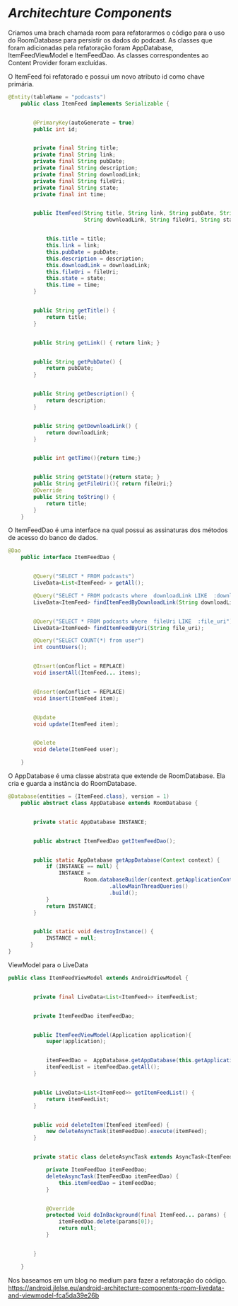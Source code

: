 *Architechture Components*
==========

Criamos uma brach chamada room para refatorarmos o código para o uso do RoomDatabase para persistir os dados do podcast. 
As classes que foram adicionadas pela refatoração foram AppDatabase, ItemFeedViewModel e ItemFeedDao.
As classes correspondentes ao Content Provider foram excluídas. 


O ItemFeed foi refatorado e possui um novo atributo id como chave primária.

```Java
@Entity(tableName = "podcasts")
	public class ItemFeed implements Serializable {


	    @PrimaryKey(autoGenerate = true)
	    public int id;


	    private final String title;
	    private final String link;
	    private final String pubDate;
	    private final String description;
	    private final String downloadLink;
	    private final String fileUri;
	    private final String state;
	    private final int time;


	    public ItemFeed(String title, String link, String pubDate, String description,
	                    String downloadLink, String fileUri, String state, int time) {


	        this.title = title;
	        this.link = link;
	        this.pubDate = pubDate;
	        this.description = description;
	        this.downloadLink = downloadLink;
	        this.fileUri = fileUri;
	        this.state = state;
	        this.time = time;
	    }


	    public String getTitle() {
	        return title;
	    }


	    public String getLink() { return link; }


	    public String getPubDate() {
	        return pubDate;
	    }


	    public String getDescription() {
	        return description;
	    }


	    public String getDownloadLink() {
	        return downloadLink;
	    }


	    public int getTime(){return time;}


	    public String getState(){return state; }
	    public String getFileUri(){ return fileUri;}
	    @Override
	    public String toString() {
	        return title;
	    }
	}

```



O ItemFeedDao é uma interface na qual possui as assinaturas dos métodos de acesso do banco de dados.

```Java
@Dao
	public interface ItemFeedDao {


	    @Query("SELECT * FROM podcasts")
	    LiveData<List<ItemFeed> > getAll();

	    @Query("SELECT * FROM podcasts where  downloadLink LIKE  :downloadLinkName")
	    LiveData<ItemFeed> findItemFeedByDownloadLink(String downloadLinkName);


	    @Query("SELECT * FROM podcasts where  fileUri LIKE  :file_uri")
	    LiveData<ItemFeed> findItemFeedByUri(String file_uri);

	    @Query("SELECT COUNT(*) from user")
	    int countUsers();


	    @Insert(onConflict = REPLACE)
	    void insertAll(ItemFeed... items);


	    @Insert(onConflict = REPLACE)
	    void insert(ItemFeed item);


	    @Update
	    void update(ItemFeed item);


	    @Delete
	    void delete(ItemFeed user);

	}

```


O AppDatabase é uma classe abstrata que extende de RoomDatabase. Ela cria e guarda a instância do RoomDatabase.

```Java
@Database(entities = {ItemFeed.class}, version = 1)
	public abstract class AppDatabase extends RoomDatabase {


	    private static AppDatabase INSTANCE;


	    public abstract ItemFeedDao getItemFeedDao();


	    public static AppDatabase getAppDatabase(Context context) {
	        if (INSTANCE == null) {
	            INSTANCE =
	                    Room.databaseBuilder(context.getApplicationContext(), AppDatabase.class, "poscast")
	                            .allowMainThreadQueries()
	                            .build();
	        }
	        return INSTANCE;
	    }


	    public static void destroyInstance() {
	        INSTANCE = null;
	   }
}
```

ViewModel para o LiveData

```Java
public class ItemFeedViewModel extends AndroidViewModel {


	    private final LiveData<List<ItemFeed>> itemFeedList;


	    private ItemFeedDao itemFeedDao;


	    public ItemFeedViewModel(Application application){
	        super(application);


	        itemFeedDao =  AppDatabase.getAppDatabase(this.getApplication()).getItemFeedDao();
	        itemFeedList = itemFeedDao.getAll();
	    }


	    public LiveData<List<ItemFeed>> getItemFeedList() {
	        return itemFeedList;
	    }


	    public void deleteItem(ItemFeed itemFeed) {
	        new deleteAsyncTask(itemFeedDao).execute(itemFeed);
	    }


	    private static class deleteAsyncTask extends AsyncTask<ItemFeed, Void, Void> {

	        private ItemFeedDao itemFeedDao;
	        deleteAsyncTask(ItemFeedDao itemFeedDao) {
	            this.itemFeedDao = itemFeedDao;
	        }


	        @Override
	        protected Void doInBackground(final ItemFeed... params) {
	            itemFeedDao.delete(params[0]);
	            return null;
	        }


	    }

	}

```



Nos baseamos em um blog no medium para fazer a refatoração do código.
 https://android.jlelse.eu/android-architecture-components-room-livedata-and-viewmodel-fca5da39e26b
